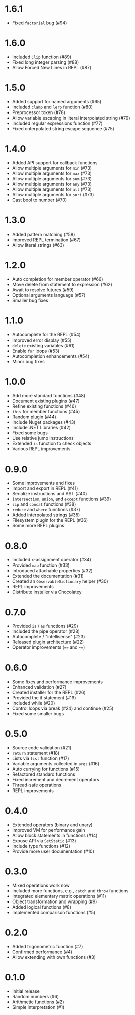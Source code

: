 # 1.6.1

- Fixed `factorial` bug (#94)

# 1.6.0

- Included `Clip` function (#89)
- Fixed long integer parsing (#88)
- Allow Forced New Lines in REPL (#87)

# 1.5.0

- Added support for named arguments (#65)
- Included `clamp` and `lerp` function (#80)
- Preprocessor token (#78)
- Allow variable escaping in literal interpolated string (#79)
- Included regular expressions function (#77)
- Fixed onterpolated string escape sequence (#75)

# 1.4.0

- Added API support for callback functions
- Allow multiple arguments for `min` (#73)
- Allow multiple arguments for `max` (#73)
- Allow multiple arguments for `sum` (#73)
- Allow multiple arguments for `any` (#73)
- Allow multiple arguments for `all` (#73)
- Allow multiple arguments for `sort` (#73)
- Cast bool to number (#70)

# 1.3.0

- Added pattern matching (#58)
- Improved REPL termination (#67)
- Allow literal strings (#63)

# 1.2.0

- Auto completion for member operator (#66)
- Move delete from statement to expression (#62)
- Await to resolve futures (#59)
- Optional arguments language (#57)
- Smaller bug fixes

# 1.1.0

- Autocomplete for the REPL (#54)
- Improved error display (#55)
- `delete` existing variables (#61)
- Enable `for` loops (#53)
- Autocompletion enhancements (#54)
- Minor bug fixes

# 1.0.0

- Add more standard functions (#48)
- Document existing plugins (#47)
- Refine existing functions (#46)
- `this` for member functions (#45)
- Random plugin (#44)
- Include Nuget packages (#43)
- Include .NET Libraries (#42)
- Fixed some bugs
- Use relative jump instructions
- Extended `is` function to check objects
- Various REPL improvements

# 0.9.0

- Some improvements and fixes
- Import and export in REPL (#41)
- Serialize instructions and AST (#40)
- `intersection`, `union`, and `except` functions (#39)		
- `zip` and `concat` functions (#38)
- `reduce` and `where` functions (#37)
- Added interpolated strings (#35)
- Filesystem plugin for the REPL (#36)
- Some more REPL plugins

# 0.8.0

- Included x-assignment operator (#34)
- Provided `map` function (#33)
- Introduced attachable properties (#32)
- Extended the documentation (#31)
- Created an `ObservableDictionary` helper (#30)
- REPL improvements
- Distribute installer via Chocolatey

# 0.7.0

- Provided `is` / `as` functions (#29)
- Included the pipe operator (#28)
- Autocomplete / "intellisense" (#23)
- Released plugin architecture (#22)
- Operator improvements (`==` and `~=`)

# 0.6.0

- Some fixes and performance improvements
- Enhanced validation (#27)
- Created installer for the REPL (#26)
- Provided the if statement (#19)
- Included while (#20)
- Control loops via break (#24) and continue (#25)
- Fixed some smaller bugs

# 0.5.0

- Source code validation (#21)
- `return` statement (#18)
- Lists via `list` function (#17)
- Variable arguments collected in `args` (#16)
- Auto currying for functions (#15)
- Refactored standard functions
- Fixed increment and decrement operators
- Thread-safe operations
- REPL improvements

# 0.4.0

- Extended operators (binary and unary)
- Improved VM for performance gain
- Allow block statements in functions (#14)
- Expose API via `SetStatic` (#13)
- Include type functions (#12)
- Provide more user documentation (#10)

# 0.3.0

- Mixed operations work now
- Included more functions, e.g., `catch` and `throw` functions
- Integrated elementary matrix operations (#11)
- Object transformation and wrapping (#9)
- Added logical functions (#8)
- Implemented comparison functions (#5)

# 0.2.0

- Added trigonometric function (#7)
- Confirmed performance (#4)
- Allow extending with own functions (#3)

# 0.1.0

- Initial release
- Random numbers (#6)
- Arithmetic functions (#2)
- Simple interpretation (#1)